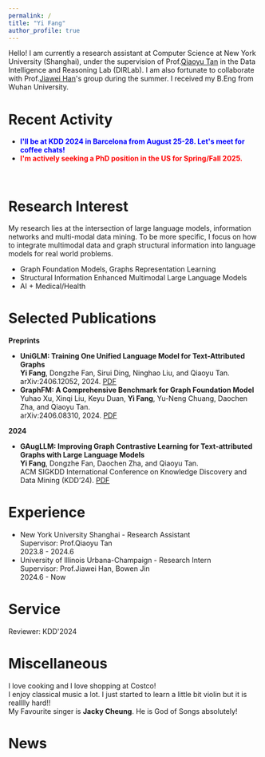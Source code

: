 ```yaml
---
permalink: /
title: "Yi Fang"
author_profile: true
---
```

Hello! I am currently a research assistant at Computer Science at New York University (Shanghai), under the supervision of Prof.[Qiaoyu Tan](https://qiaoyu-tan.github.io/) in the Data Intelligence and Reasoning Lab (DIRLab). I am also fortunate to collaborate with Prof.[Jiawei Han](http://dm1.cs.uiuc.edu/index.html)'s group during the summer. I received my B.Eng from Wuhan University.

# Recent Activity
- **<font color="#0000FF">I'll be at KDD 2024 in Barcelona from August 25-28. Let's meet for coffee chats!</font>**
- **<font color="#FF0000">I'm actively seeking a PhD position in the US for Spring/Fall 2025.</font>**
<br>

# Research Interest
My research lies at the intersection of large language models, information networks and multi-modal data mining. To be more specific, I focus on how to integrate multimodal data and graph structural information into language models for real world problems.
- Graph Foundation Models, Graphs Representation Learning
- Structural Information Enhanced Multimodal Large Language Models
- AI + Medical/Health


# Selected Publications
**Preprints**
- **UniGLM: Training One Unified Language Model for Text-Attributed Graphs**<br>
  **Yi Fang**, Dongzhe Fan, Sirui Ding, Ninghao Liu, and Qiaoyu Tan. <br>
  arXiv:2406.12052, 2024. [PDF](https://arxiv.org/abs/2406.12052)
- **GraphFM: A Comprehensive Benchmark for Graph Foundation Model**<br>
  Yuhao Xu, Xinqi Liu, Keyu Duan, **Yi Fang**, Yu-Neng Chuang, Daochen Zha, and Qiaoyu Tan. <br>
  arXiv:2406.08310, 2024. [PDF](https://arxiv.org/abs/2406.08310) <br>

**2024**
- **GAugLLM: Improving Graph Contrastive Learning for Text-attributed Graphs with Large Language Models**<br>
  **Yi Fang**, Dongzhe Fan, Daochen Zha, and Qiaoyu Tan.<br>
  ACM SIGKDD International Conference on Knowledge Discovery and Data Mining (KDD’24). [PDF](https://arxiv.org/abs/2406.11945)

# Experience
- New York University Shanghai - Research Assistant<br>
  Supervisor: Prof.Qiaoyu Tan<br>
  2023.8 - 2024.6
- University of Illinois Urbana-Champaign - Research Intern<br>
  Supervisor: Prof.Jiawei Han, Bowen Jin<br>
  2024.6 - Now

# Service
Reviewer: KDD'2024

# Miscellaneous
I love cooking and I love shopping at Costco! <br>
I enjoy classical music a lot. I just started to learn a little bit violin but it is realllly hard!!<br>
My Favourite singer is **Jacky Cheung**. He is God of Songs absolutely!



# News
